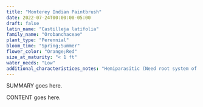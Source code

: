 ```yaml
---
title: "Monterey Indian Paintbrush"
date: 2022-07-24T00:00:00-05:00
draft: false
latin_name: "Castilleja latifolia"
family_name: "Orobanchaceae"
plant_type: "Perennial"
bloom_time: "Spring;Summer"
flower_color: "Orange;Red"
size_at_maturity: "< 1 ft"
water_needs: "Low"
additional_characteristices_notes: "Hemiparasitic (Need root system of other plants for moisture and minerals) - favor composite family such as artemisia, sagebrush, coyotebush, pearly everlasting). Attracts Chalcedon Checkerspot (Euphydryas chalcedona) butterfly."
---
```


SUMMARY goes here.

<!--more-->

CONTENT goes here.